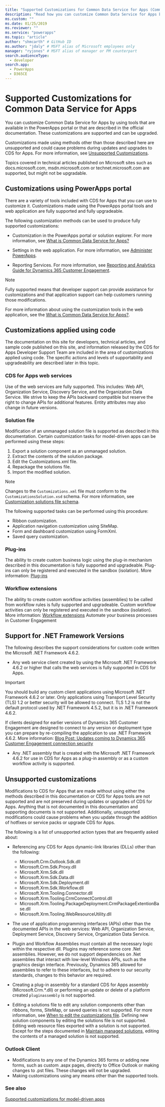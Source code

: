 ```yaml
---
title: "Supported Customizations for Common Data Service for Apps (Common Data Service for Apps) | Microsoft Docs" # Intent and product brand in a unique string of 43-59 chars including spaces
description: "Read how you can customize Common Data Service for Apps by using tools that are available in the PowerApps portal or the ones described in docs." # 115-145 characters including spaces. This abstract displays in the search result.
ms.custom: ""
ms.date: 01/25/2019
ms.reviewer: ""
ms.service: "powerapps"
ms.topic: "article"
author: "shmcarth" # GitHub ID
ms.author: "jdaly" # MSFT alias of Microsoft employees only
manager: "ryjones" # MSFT alias of manager or PM counterpart
search.audienceType: 
  - developer
search.app: 
  - PowerApps
  - D365CE
---
```


<!-- This is the portion of the old topic that applies to CDS
https://docs.microsoft.com/en-us/dynamics365/customer-engagement/developer/supported-extensions
 -->


# Supported Customizations for Common Data Service for Apps

You can customize Common Data Service for Apps by using tools that are available in the PowerApps portal or that are described in the official documentation. These customizations are supported and can be upgraded.

Customizations made using methods other than those described here are unsupported and could cause problems during updates and upgrades to CDS for Apps. For more information, see [Unsupported Customizations](#unsupported-customizations).

Topics covered in technical articles published on Microsoft sites such as docs.microsoft.com, msdn.microsoft.com or technet.microsoft.com are supported, but might not be upgradable.


## Customizations using PowerApps portal

There are a variety of tools included with CDS for Apps that you can use to customize it. Customizations made using the PowerApps portal tools and web application are fully supported and fully upgradeable.

The following customization methods can be used to produce fully supported customizations:

- Customization in the PowerApps portal or solution explorer. For more information, see [What is Common Data Service for Apps?](../../maker/common-data-service/data-platform-intro.md)

- Settings in the web application. For more information, see [Administer PowerApps](../../administrator/admin-guide.md).

- Reporting Services. For more information, see [Reporting and Analytics Guide for Dynamics 365 Customer Engagement](/dynamics365/customer-engagement/analytics/reporting-analytics-with-dynamics-365).

> [!NOTE]
> Fully supported means that developer support can provide assistance for customizations and that application support can help customers running those modifications.

For more information about using the customization tools in the web application, see the [What is Common Data Service for Apps?](../../maker/common-data-service/data-platform-intro.md).


## Customizations applied using code

The documentation on this site for developers, technical articles, and sample code published on this site, and information released by the CDS for Apps Developer Support Team are included in the area of customizations applied using code. The specific actions and levels of supportability and upgradeability are described later in this topic.

### CDS for Apps web services

Use of the web services are fully supported. This includes: Web API, Organization Service, Discovery Service, and the Organization Data Service. We strive to keep the APIs backward compatible but reserve the right to change APIs for additional features. Entity attributes may also change in future versions.

### Solution file

Modification of an unmanaged solution file is supported as described in this documentation. Certain customization tasks for model-driven apps can be performed using these steps:

1. Export a solution component as an unmanaged solution.
2. Extract the contents of the solution package.
3. Edit the Customizations.xml file.
4. Repackage the solutions file.
5. Import the modified solution.

> [!NOTE]
> Changes to the `Customizations.xml` file must conform to the `CustomizationsSolution.xsd` schema. For more information, see [Customization solutions file schema](customization-solutions-file-schema.md).

The following supported tasks can be performed using this procedure:

- Ribbon customization.
- Application navigation customization using SiteMap.
- Form and dashboard customization using FormXml.
- Saved query customization.

### Plug-ins

The ability to create custom business logic using the plug-in mechanism described in this documentation is fully supported and upgradeable. Plug-ins can only be registered and executed in the sandbox (isolation). More information: [Plug-ins](plug-ins.md)

### Workflow extensions

The ability to create custom workflow activities (assemblies) to be called from workflow rules is fully supported and upgradeable. Custom workflow activities can only be registered and executed in the sandbox (isolation). More information: [Workflow extensions](workflow/workflow-extensions.md) Automate your business processes in Customer Engagement

## Support for .NET Framework Versions

The following describes the support considerations for custom code written the Microsoft .NET Framework 4.6.2.

- Any web service client created by using the Microsoft .NET Framework 4.6.2 or higher that calls the web services is fully supported in CDS for Apps.

> [!IMPORTANT]
> You should build any custom client applications using Microsoft .NET Framework 4.6.2 or later. Only applications using Transport Level Security (TLS) 1.2 or better security will be allowed to connect. TLS 1.2 is not the default protocol used by .NET Framework 4.5.2, but it is in .NET Framework 4.6.2.
> 
> If clients designed for earlier versions of  Dynamics 365 Customer Engagement are designed to connect to any version or deployment type you can prepare by re-compiling the application to use .NET Framework 4.6.2. More information: [Blog Post: Updates coming to Dynamics 365 Customer Engagement connection security](https://blogs.msdn.microsoft.com/crm/2017/09/28/updates-coming-to-dynamics-365-customer-engagement-connection-security/)

- Any .NET assembly that is created with the Microsoft .NET Framework 4.6.2 for use in CDS for Apps as a plug-in assembly or as a custom workflow activity is supported.

## Unsupported customizations

Modifications to CDS for Apps that are made without using either the methods described in this documentation or CDS for Apps tools are not supported and are not preserved during updates or upgrades of CDS for Apps. Anything that is not documented in this documentation and supporting documents is not supported. Additionally, unsupported modifications could cause problems when you update through the addition of hotfixes or service packs or upgrade CDS for Apps. 

The following is a list of unsupported action types that are frequently asked about:

- Referencing any CDS for Apps dynamic-link libraries (DLLs) other than the following:

    - Microsoft.Crm.Outlook.Sdk.dll
    - Microsoft.Crm.Sdk.Proxy.dll
    - Microsoft.Xrm.Sdk.dll
    - Microsoft.Xrm.Sdk.Data.dll
    - Microsoft.Xrm.Sdk.Deployment.dll
    - Microsoft.Xrm.Sdk.Workflow.dll
    - Microsoft.Xrm.Tooling.Connector.dll
    - Microsoft.Xrm.Tooling.CrmConnectControl.dll
    - Microsoft.Xrm.Tooling.PackageDeployment.CrmPackageExtentionBase.dll
    - Microsoft.Xrm.Tooling.WebResourceUtility.dll

- The use of application programming interfaces (APIs) other than the documented APIs in the web services: Web API, Organization Service, Deployment Service, Discovery Service, Organization Data Service.

- Plugin and Workflow Assemblies must contain all the necessary logic within the respective dll. Plugins may reference some core .Net assemblies. However, we do not support dependencies on .Net assemblies that interact with low-level Windows APIs, such as the graphics design interface. Previously, Dynamics 365 allowed for assemblies to refer to these interfaces, but to adhere to our security standards, changes to this behavior are required.

- Creating a plug-in assembly for a standard CDS for Apps assembly (Microsoft.Crm.*.dll) or performing an update or delete of a platform created `pluginassembly` is not supported.

- Editing a solutions file to edit any solution components other than ribbons, forms, SiteMap, or saved queries is not supported. For more information, see [When to edit the customizations file](when-edit-customization-file.md). Defining new solution components by editing the solutions file is not supported. Editing web resource files exported with a solution is not supported. Except for the steps documented in [Maintain managed solutions](maintain-managed-solutions.md), editing the contents of a managed solution is not supported.

### Outlook Client
- Modifications to any one of the Dynamics 365 forms or adding new forms, such as custom .aspx pages, directly to Office Outlook or making changes to .pst files. These changes will not be upgraded.
- Making customizations using any means other than the supported tools.

### See also

[Supported customizations for model-driven apps](../model-driven-apps/supported-customizations.md)





